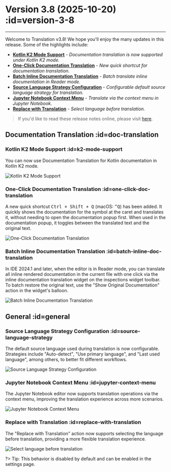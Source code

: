 # Version 3.8 (2025-10-20) :id=version-3-8

---

Welcome to Translation v3.8! We hope you'll enjoy the many updates in this release. Some of the highlights include:

- [**Kotlin K2 Mode Support**](#k2-mode-support) - _Documentation translation is now supported under Kotlin K2 mode._
- [**One-Click Documentation Translation**](#one-click-doc-translation) - _New quick shortcut for documentation translation._
- [**Batch Inline Documentation Translation**](#batch-inline-doc-translation) - _Batch translate inline documentation in Reader mode._
- [**Source Language Strategy Configuration**](#source-language-strategy) - _Configurable default source language strategy for translation._
- [**Jupyter Notebook Context Menu**](#jupyter-context-menu) - _Translate via the context menu in Jupyter Notebook._
- [**Replace with Translation**](#replace-with-translation) - _Select language before translation._

> If you'd like to read these release notes online, please visit [here](#/updates ':ignore :target=_blank').

## Documentation Translation :id=doc-translation

### Kotlin K2 Mode Support :id=k2-mode-support

You can now use Documentation Translation for Kotlin documentation in Kotlin K2 mode.

![Kotlin K2 Mode Support](/updates/img/v3_8/k2_mode.gif ':size=500×350')

### One-Click Documentation Translation :id=one-click-doc-translation

A new quick shortcut <kbd>Ctrl + Shift + Q</kbd> (macOS: <kbd>^Q</kbd>) has been added. It quickly shows the documentation for the symbol at the caret and translates it, without needing to open the documentation popup first. When used in the documentation popup, it toggles between the translated text and the original text.

![One-Click Documentation Translation](/updates/img/v3_8/docs_translation.gif ':size=680×520')

### Batch Inline Documentation Translation :id=batch-inline-doc-translation

In IDE 2024.1 and later, when the editor is in Reader mode, you can translate all inline rendered documentation in the current file with one click via the inline documentation translation widget on the inspections widget toolbar. To batch restore the original text, use the "Show Original Documentation" action in the widget's balloon.

![Batch Inline Documentation Translation](/updates/img/v3_8/batch-inline-doc-translation.gif ':size=550×350')

## General :id=general

### Source Language Strategy Configuration :id=source-language-strategy

The default source language used during translation is now configurable. Strategies include "Auto-detect", "Use primary language", and "Last used language", among others, to better fit different workflows.

![Source Language Strategy Configuration](/en/updates/img/v3_8/source_language_strategy.png ':size=604×548 :class=round')

### Jupyter Notebook Context Menu :id=jupyter-context-menu

The Jupyter Notebook editor now supports translation operations via the context menu, improving the translation experience across more scenarios.

![Jupyter Notebook Context Menu](/en/updates/img/v3_8/jupyter_context_menu.png ':size=452×507')

### Replace with Translation :id=replace-with-translation

The "Replace with Translation" action now supports selecting the language before translation, providing a more flexible translation experience.

![Select language before translation](/updates/img/v3_8/language_selection.gif ':size=680x620')

?> Tip: This behavior is disabled by default and can be enabled in the settings page.

